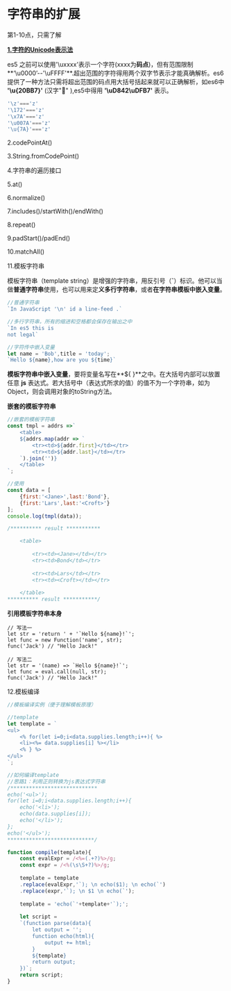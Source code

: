 # 字符串的扩展

第1-10点，只需了解

[**1.字符的Unicode表示法**](http://es6.ruanyifeng.com/#docs/string#%E5%AD%97%E7%AC%A6%E7%9A%84-Unicode-%E8%A1%A8%E7%A4%BA%E6%B3%95)

es5 之前可以使用'\uxxxx'表示一个字符\(xxxx为**码点**\)，但有范围限制**‘\u0000’--'\uFFFF'**.超出范围的字符得用两个双字节表示才能真确解析。es6提供了一种方法只需将超出范围的码点用大括号括起来就可以正确解析，如es6中 **'\u{20BB7}'** \(汉字"𐮷" \),es5中得用 **'\uD842\uDFB7'** 表示。

```javascript
'\z'==='z'
'\172'==='z'
'\x7A'==='z'
'\u007A'==='z'
'\u{7A}'==='z'
```

2.codePointAt\(\)

3.String.fromCodePoint\(\)

4.字符串的遍历接口

5.at\(\)

6.normalize\(\)

7.includes\(\)/startWith\(\)/endWith\(\)

8.repeat\(\)

9.padStart\(\)/padEnd\(\)

10.matchAll\(\)

11.模板字符串

模板字符串（template string）是增强的字符串，用反引号（**\`**）标识。他可以当做**普通字符串**使用，也可以用来定**义多行字符串**，或者**在字符串模板中嵌入变量**。

```javascript
//普通字符串
`In JavaScript '\n' id a line-feed .`

//多行字符串，所有的缩进和空格都会保存在输出之中
`In es5 this is 
not legal`

//字符传中嵌入变量
let name = 'Bob',title = 'today';
`Hello ${name},how are you ${time}`  


```

**模板字符串中嵌入变量**，要将变量名写在**${ }**之中。在大括号内部可以放置任意 **js** 表达式。若大括号中（表达式所求的值）的值不为一个字符串，如为Object，则会调用对象的toString方法。

**嵌套的模板字符串**

```javascript
//嵌套的模板字符串
const tmpl = addrs =>`
    <table>
    ${addrs.map(addr => `
        <tr><td>${addr.first}</td></tr>
        <tr><td>${addr.last}</td></tr>
    `).join('')}
    </table>
`;

//使用
const data = [
    {first:'<Jane>',last:'Bond'},
    {first:'Lars',last:'<Croft>'}
];
console.log(tmpl(data));

/********** result ***********

    <table>
    
        <tr><td><Jane></td></tr>
        <tr><td>Bond</td></tr>
    
        <tr><td>Lars</td></tr>
        <tr><td><Croft></td></tr>
    
    </table>
********** result ***********/
```

**引用模板字符串本身**

```text
// 写法一
let str = 'return ' + '`Hello ${name}!`';
let func = new Function('name', str);
func('Jack') // "Hello Jack!"

// 写法二
let str = '(name) => `Hello ${name}!`';
let func = eval.call(null, str);
func('Jack') // "Hello Jack!"
```

12.模板编译

```javascript
//模板编译实例（便于理解模板原理）

//template
let template = `
<ul>
    <% for(let i=0;i<data.supplies.length;i++){ %>
    <li><%= data.supplies[i] %></li>
    <% } %>
</ul>
`;

//如何编译template
//思路1：利用正则转换为js表达式字符串
/****************************
echo('<ul>');
for(let i=0;i<data.supplies.length;i++){
    echo('<li>');
    echo(data.supplies[i]);
    echo('</li>');
};
echo('</ul>');
****************************/

function compile(template){
    const evalExpr = /<%=(.+?)%>/g;
    const expr = /<%(\s\S+?)%>/g;
    
    template = template
    .replace(evalExpr,'`); \n echo($1); \n echo(`')
    .replace(expr,'`); \n $1 \n echo(`');
    
    template = 'echo(`'+template+'`);';
    
    let script =
    `(function parse(data){
        let output = '';
        function echo(html){
            output += html;
        }
        ${template}
        return output;
    })`;
    return script;
}
```

